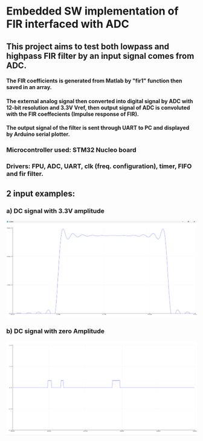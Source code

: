 # Embedded SW implementation of FIR interfaced with ADC
## This project aims to test both lowpass and highpass FIR filter by an input signal comes from ADC.
#### The FIR coefficients is generated from Matlab by "fir1" function then saved in an array.
#### The external analog signal then converted into digital signal by ADC with 12-bit resolution and 3.3V Vref, then output signal of ADC is convoluted with the FIR coeffecients (Impulse response of FIR).
#### The output signal of the filter is sent through UART to PC and displayed by Arduino serial plotter.
### Microcontroller used: STM32 Nucleo board
### Drivers: FPU, ADC, UART, clk (freq. configuration), timer, FIFO and fir filter.
## 2 input examples:
### a) DC signal with 3.3V amplitude 
![Alt text](https://github.com/mwael2002/Embedded-SW-FIR-ADC/blob/main/Screenshot%202024-08-11%20201925.png)
### b) DC signal with zero Amplitude
![Alt text](https://github.com/mwael2002/Embedded-SW-FIR-ADC/blob/main/Screenshot%202024-08-11%20202137.png)
